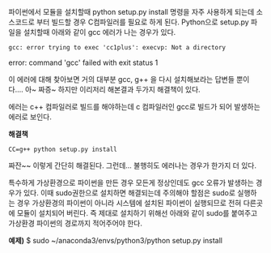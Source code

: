파이썬에서 모듈을 설치할때 python setup.py install 명령을 자주 사용하게 되는데 소스코드로 부터 빌드할 경우 C컴파일러를 필요로 하게 된다.
Python으로 setup.py 파일을 설치할때 아래와 같이 gcc 에러가 나는 경우가 있다.

    gcc: error trying to exec 'cc1plus': execvp: Not a directory
error: command 'gcc' failed with exit status 1

이 에러에 대해 찾아보면 거의 대부분 gcc, g++ 을 다시 설치해보라는 답변들 뿐이다.... 아~ 짜증~
하지만 이리저리 해본결과 두가지 해결책이 있다.

에러는 c++ 컴파일러로 빌드를 해야하는데 c 컴파일러인 gcc로 빌드가 되어 발생하는 에러로 보인다.

**해결책**

    CC=g++ python setup.py install

짜잔~~ 이렇게 간단히 해결된다. 그런데...  불행히도 에러나는 경우가 한가지 더 있다.

특수하게 가상환경으로 파이썬을 만든 경우 모든게 정상인데도 gcc 오류가 발생하는 경우가 있다.
이때 sudo권한으로 설치하면 해결되는데 주의해야 할점은 sudo로 실행하는 경우 가상환경의 파이썬이 아니라 시스템에 설치된 파이썬이 실행되므로 전혀 다른곳에 모듈이 설치되어 버린다. 즉 제대로 설치하기 위해선 아래와 같이 sudo를 붙여주고 가상환경 파이썬의 경로까지 적어주어야 한다.

**예제)**
    $ sudo ~/anaconda3/envs/python3/python setup.py install 